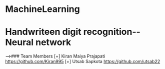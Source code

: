 # MachineLearning
# **Handwriteen digit recognition--Neural network**



-->### Team Members
[+] Kiran Maiya Prajapati  https://github.com/Kiran995
[+] Utsab Sapkota          https://github.com/utsab22


